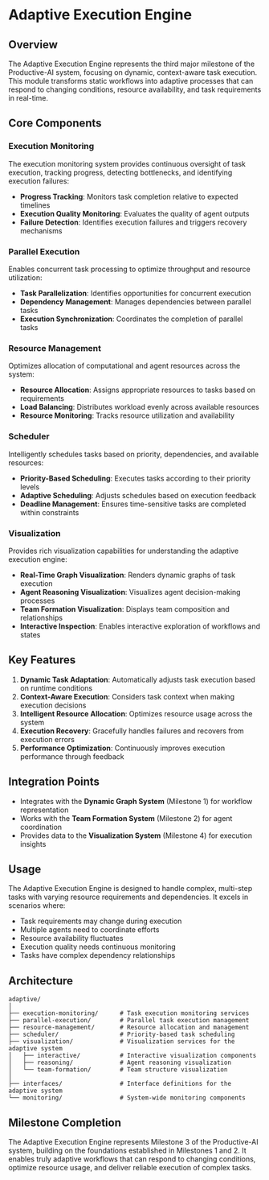 # Adaptive Execution Engine

## Overview

The Adaptive Execution Engine represents the third major milestone of the Productive-AI system, focusing on dynamic, context-aware task execution. This module transforms static workflows into adaptive processes that can respond to changing conditions, resource availability, and task requirements in real-time.

## Core Components

### Execution Monitoring

The execution monitoring system provides continuous oversight of task execution, tracking progress, detecting bottlenecks, and identifying execution failures:

- **Progress Tracking**: Monitors task completion relative to expected timelines
- **Execution Quality Monitoring**: Evaluates the quality of agent outputs
- **Failure Detection**: Identifies execution failures and triggers recovery mechanisms

### Parallel Execution

Enables concurrent task processing to optimize throughput and resource utilization:

- **Task Parallelization**: Identifies opportunities for concurrent execution
- **Dependency Management**: Manages dependencies between parallel tasks
- **Execution Synchronization**: Coordinates the completion of parallel tasks

### Resource Management

Optimizes allocation of computational and agent resources across the system:

- **Resource Allocation**: Assigns appropriate resources to tasks based on requirements
- **Load Balancing**: Distributes workload evenly across available resources
- **Resource Monitoring**: Tracks resource utilization and availability

### Scheduler

Intelligently schedules tasks based on priority, dependencies, and available resources:

- **Priority-Based Scheduling**: Executes tasks according to their priority levels
- **Adaptive Scheduling**: Adjusts schedules based on execution feedback
- **Deadline Management**: Ensures time-sensitive tasks are completed within constraints

### Visualization

Provides rich visualization capabilities for understanding the adaptive execution engine:

- **Real-Time Graph Visualization**: Renders dynamic graphs of task execution
- **Agent Reasoning Visualization**: Visualizes agent decision-making processes
- **Team Formation Visualization**: Displays team composition and relationships
- **Interactive Inspection**: Enables interactive exploration of workflows and states

## Key Features

1. **Dynamic Task Adaptation**: Automatically adjusts task execution based on runtime conditions
2. **Context-Aware Execution**: Considers task context when making execution decisions
3. **Intelligent Resource Allocation**: Optimizes resource usage across the system
4. **Execution Recovery**: Gracefully handles failures and recovers from execution errors
5. **Performance Optimization**: Continuously improves execution performance through feedback

## Integration Points

- Integrates with the **Dynamic Graph System** (Milestone 1) for workflow representation
- Works with the **Team Formation System** (Milestone 2) for agent coordination
- Provides data to the **Visualization System** (Milestone 4) for execution insights

## Usage

The Adaptive Execution Engine is designed to handle complex, multi-step tasks with varying resource requirements and dependencies. It excels in scenarios where:

- Task requirements may change during execution
- Multiple agents need to coordinate efforts
- Resource availability fluctuates
- Execution quality needs continuous monitoring
- Tasks have complex dependency relationships

## Architecture

```
adaptive/
│
├── execution-monitoring/      # Task execution monitoring services
├── parallel-execution/        # Parallel task execution management
├── resource-management/       # Resource allocation and management
├── scheduler/                 # Priority-based task scheduling
├── visualization/             # Visualization services for the adaptive system
│   ├── interactive/           # Interactive visualization components
│   ├── reasoning/             # Agent reasoning visualization
│   └── team-formation/        # Team structure visualization
│
├── interfaces/                # Interface definitions for the adaptive system
└── monitoring/                # System-wide monitoring components
```

## Milestone Completion

The Adaptive Execution Engine represents Milestone 3 of the Productive-AI system, building on the foundations established in Milestones 1 and 2. It enables truly adaptive workflows that can respond to changing conditions, optimize resource usage, and deliver reliable execution of complex tasks. 